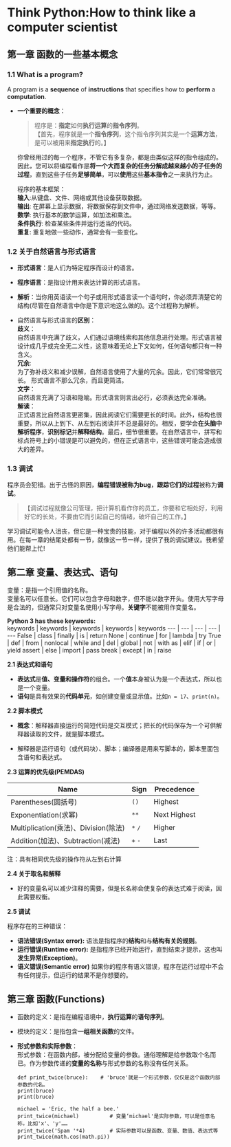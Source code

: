 # Think Python:How to think like a computer scientist

## 第一章  函数的一些基本概念
### 1.1 **What is a program?**

A program is a **sequence** of **instructions** that specifies how to **perform** a **computation**.

* **一个重要的概念**：  
    >程序是：**指定**如何**执行运算**的**指令序列**。  
【首先，程序就是一个**指令序列**，这个指令序列其实是一个**运算方法**，是可以被用来**指定执行**的。】

    你曾经用过的每一个程序，不管它有多复杂，都是由类似这样的指令组成的。因此，您可以将编程看作是**将一个大而复杂的任务分解成越来越小的子任务的过程**，直到这些子任务**足够简单**，可以**使用**这些**基本指令**之一来执行为止。  

    程序的基本框架：  
**输入**:从键盘、文件、网络或其他设备获取数据。  
**输出**: 在屏幕上显示数据，将数据保存到文件中，通过网络发送数据，等等。  
**数学**: 执行基本的数学运算，如加法和乘法。  
**条件执行**: 检查某些条件并运行适当的代码。  
**重复**: 重复地做一些动作，通常会有一些变化。

### 1.2 关于自然语言与形式语言

* **形式语言**：是人们为特定程序而设计的语言。  
* **程序语言**：是指设计用来表达计算的形式语言。  
* **解析**：当你用英语读一个句子或用形式语言读一个语句时，你必须弄清楚它的结构(尽管在自然语言中你是下意识地这么做的)。这个过程称为解析。

* 自然语言与形式语言的**区别**：  
**歧义**：  
自然语言中充满了歧义，人们通过语境线索和其他信息进行处理。形式语言被设计成几乎或完全无二义性，这意味着无论上下文如何，任何语句都只有一种含义。  
**冗余**:  
为了弥补歧义和减少误解，自然语言使用了大量的冗余。因此，它们常常很冗长。  形式语言不那么冗余，而且更简洁。  
**文字**：  
自然语言充满了习语和隐喻。形式语言则言出必行，必须表达完全准确。   
**解读**：  
正式语言比自然语言更密集，因此阅读它们需要更长的时间。此外，结构也很重要，所以从上到下、从左到右阅读并不总是最好的。相反，要学会**在头脑中解析程序**，**识别标记**并**解释结构**。最后，细节很重要。在自然语言中，拼写和标点符号上的小错误是可以避免的，但在正式语言中，这些错误可能会造成很大的差异。

### 1.3 调试  

程序员会犯错。出于古怪的原因，**编程错误被称为bug**，**跟踪它们的过程**被称为**调试**。
>【调试过程就像公司管理，把计算机看作你的员工，你要和它相处好，利用好它的长处，不要由它而引起自己的情绪，破坏自己的工作。】  

学习调试可能令人沮丧，但它是一种宝贵的技能，对于编程以外的许多活动都很有用。在每一章的结尾处都有一节，就像这一节一样，提供了我的调试建议。我希望他们能帮上忙!

## 第二章 变量、表达式、语句

变量：是指一个引用值的名称。  
变量名可以任意长。它们可以包含字母和数字，但不能以数字开头。使用大写字母是合法的，但通常只对变量名使用小写字母。**关键字**不能被用作变量名。  

**Python 3 has these keywords:**  
keywords | keywords | keywords | keywords | keywords
--- | --- | --- | --- | ---
False | class | finally | is | return
None | continue | for | lambda | try
True | def | from | nonlocal | while
and | del | global | not | with
as | elif | if | or | yield
assert | else | import | pass
break | except | in | raise

**2.1 表达式和语句**  
* **表达式**是**值、变量和操作符**的组合。一个**值**本身被认为是一个表达式，所以也是一个变量。  
* **语句**是具有效果的**代码单元**，如创建变量或显示值。比如`n = 17`、`print(n)`。  

**2.2 脚本模式**  
* **概念**：解释器直接运行的简短代码是交互模式；把长的代码保存为一个可供解释器读取的文件，就是脚本模式。  

* 解释器是运行语句（或代码块）、脚本；编译器是用来写脚本的，脚本里面包含语句和表达式。

**2.3 运算的优先级(PEMDAS)**  

Name | Sign | Precedence
--- | --- | ---
Parentheses(圆括号) | `()`  | Highest
Exponentiation(求幂) |  `**`  | Next Highest
Multiplication(乘法)、Division(除法) | `*` `/` | Higher
Addition(加法)、Subtraction(减法) | `+` `-` | Last

注：具有相同优先级的操作符从左到右计算

**2.4 关于取名和解释**
* 好的变量名可以减少注释的需要，但是长名称会使复杂的表达式难于阅读，因此需要权衡。

**2.5 调试**  

程序存在的三种错误：
* **语法错误(Syntax error):** 
语法是指程序的**结构**和与**结构有关的规则**。
* **运行错误(Runtime error):**
是指程序已经开始运行，直到结束才提示，这也叫**发生异常(Exception)**。
* **语义错误(Semantic error)**
如果你的程序有语义错误，程序在运行过程中不会有任何提示，但运行的结果不是你想要的。

## 第三章 函数(Functions)

* 函数的定义：是指在编程语境中，**执行运算**的**语句序列**。
* 模块的定义：是指包含**一组相关函数**的文件。

* **形式参数和实际参数**：  
形式参数：在函数内部，被分配给变量的参数。通俗理解是给参数取个名而已。作为参数传递的**变量的名称**与形式参数的名称没有任何关系。
    ```
    def print_twice(bruce):    # 'bruce'就是一个形式参数，仅仅是这个函数内部参数的代名。
    print(bruce)
    print(bruce)

    michael = 'Eric, the half a bee.'
    print_twice(michael)          # 变量‘michael'是实际参数，可以是任意名称，比如'x'、'y'…… 
    print_twice('Spam '*4)        # 实际参数可以是函数、变量、数值、表达式等
    print_twice(math.cos(math.pi))
    ```